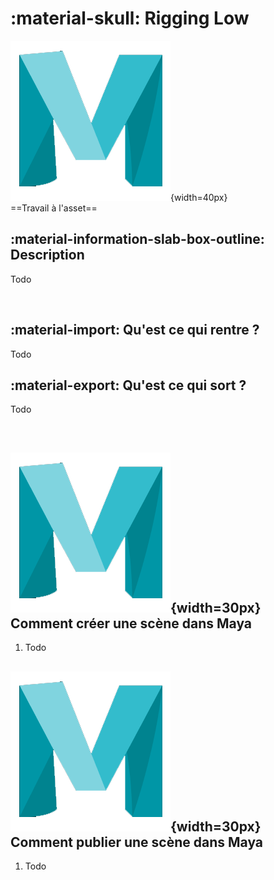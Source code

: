 # :material-skull: Rigging Low

![Maya_icon](../assets/icons/maya.png){width=40px}
<br>
==Travail à l'asset==

## :material-information-slab-box-outline: Description

Todo

<br>

## :material-import: Qu'est ce qui rentre ?

Todo

## :material-export: Qu'est ce qui sort ?

Todo

<br>


## ![Maya_icon](../assets/icons/maya.png){width=30px} Comment créer une scène dans Maya

1. Todo


## ![Maya_icon](../assets/icons/maya.png){width=30px} Comment publier une scène dans Maya

1. Todo

